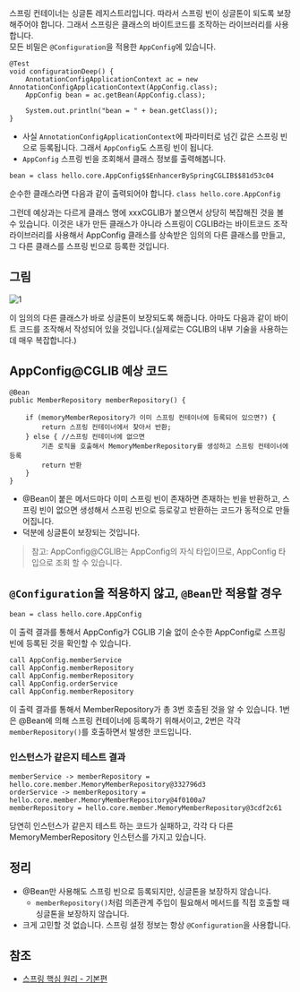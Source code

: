 스프링 컨테이너는 싱글톤 레지스트리입니다. 따라서 스프링 빈이 싱글톤이 되도록 보장해주어야 합니다. 그래서 스프링은 클래스의 바이트코드를 조작하는 라이브러리를 사용합니다.   
모든 비밀은 ```@Configuration```을 적용한 ```AppConfig```에 있습니다.

```
@Test
void configurationDeep() {
    AnnotationConfigApplicationContext ac = new AnnotationConfigApplicationContext(AppConfig.class);
    AppConfig bean = ac.getBean(AppConfig.class);

    System.out.println("bean = " + bean.getClass());
}
```
* 사실 ```AnnotationConfigApplicationContext```에 파라미터로 넘긴 값은 스프링 빈으로 등록됩니다. 그래서 ```AppConfig```도 스프링 빈이 됩니다.
* ```AppConfig``` 스프링 빈을 조회해서 클래스 정보를 출력해봅니다.
```
bean = class hello.core.AppConfig$$EnhancerBySpringCGLIB$$81d53c04
```

순수한 클래스라면 다음과 같이 출력되어야 합니다.
```class hello.core.AppConfig```

그런데 예상과는 다르게 클래스 명에 xxxCGLIB가 붙으면서 상당히 복잡해진 것을 볼 수 있습니다. 이것은 내가 만든 클래스가 아니라 스프링이 CGLIB라는 바이트코드 조작 라이브러리를 사용해서 AppConfig 클래스를 상속받은 임의의 다른 클래스를 만들고, 그 다른 클래스를 스프링 빈으로 등록한 것입니다.

## 그림
![1]()   

이 임의의 다른 클래스가 바로 싱글톤이 보장되도록 해줍니다. 아마도 다음과 같이 바이트 코드를 조작해서 작성되어 있을 것입니다.(실제로는 CGLIB의 내부 기술을 사용하는데 매우 복잡합니다.)

## AppConfig@CGLIB 예상 코드
```
@Bean
public MemberRepository memberRepository() {
 
    if (memoryMemberRepository가 이미 스프링 컨테이너에 등록되어 있으면?) {
        return 스프링 컨테이너에서 찾아서 반환;
    } else { //스프링 컨테이너에 없으면
        기존 로직을 호출해서 MemoryMemberRepository를 생성하고 스프링 컨테이너에 등록
        return 반환
    }
}
```
* \@Bean이 붙은 메서드마다 이미 스프링 빈이 존재하면 존재하는 빈을 반환하고, 스프링 빈이 없으면 생성해서 스프링 빈으로 등로갛고 반환하는 코드가 동적으로 만들어집니다.
* 덕분에 싱글톤이 보장되는 것입니다.

> 참고: AppConfig@CGLIB는 AppConfig의 자식 타입이므로, AppConfig 타입으로 조회 할 수 있습니다.

## ```@Configuration```을 적용하지 않고, ```@Bean```만 적용할 경우
```
bean = class hello.core.AppConfig
```   
이 출력 결과를 통해서 AppConfig가 CGLIB 기술 없이 순수한 AppConfig로 스프링 빈에 등록된 것을 확인할 수 있습니다.

```
call AppConfig.memberService
call AppConfig.memberRepository
call AppConfig.memberRepository
call AppConfig.orderService
call AppConfig.memberRepository
```   
이 출력 결과를 통해서 MemberRepository가 총 3번 호출된 것을 알 수 있습니다. 1번은 \@Bean에 의해 스프링 컨테이너에 등록하기 위해서이고, 2번은 각각 ```memberRepository()```를 호출하면서 발생한 코드입니다.

### 인스턴스가 같은지 테스트 결과
```
memberService -> memberRepository = hello.core.member.MemoryMemberRepository@332796d3
orderService -> memberRepository = hello.core.member.MemoryMemberRepository@4f0100a7
memberRepository = hello.core.member.MemoryMemberRepository@3cdf2c61
```
당연히 인스턴스가 같은지 테스트 하는 코드가 실패하고, 각각 다 다른 MemoryMemberRepository 인스턴스를 가지고 있습니다.

## 정리
* \@Bean만 사용해도 스프링 빈으로 등록되지만, 싱글톤을 보장하지 않습니다.
  * ```memberRepository()```처럼 의존관계 주입이 필요해서 메서드를 직접 호출할 때 싱글톤을 보장하지 않습니다.
* 크게 고민할 것 없습니다. 스프링 설정 정보는 항상 ```@Configuration```을 사용합니다.

## 참조
* [스프링 핵심 원리 - 기본편](https://www.inflearn.com/course/%EC%8A%A4%ED%94%84%EB%A7%81-%ED%95%B5%EC%8B%AC-%EC%9B%90%EB%A6%AC-%EA%B8%B0%EB%B3%B8%ED%8E%B8/dashboard)